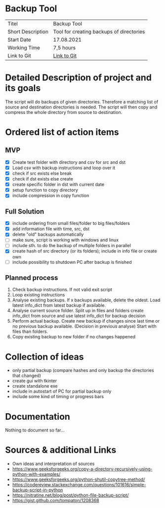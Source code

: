 # Backup Tool

|   |   |
|---|---|
| Titel | Backup Tool |
| Short Description | Tool for creating backups of directories |
| Start Date | 17.08.2021 |
| Working Time | 7,5 hours |
| Link to Git | [Link to Git](https://github.com/K4put23npu11i/backup_tool.git "Repo Link") |

# Detailed Description of project and its goals
The script will do backups of given directories. Therefore a matching list of source and destination directories is needed. 
The script will then copy and compress the whole directory from source to destination.

# Ordered list of action items
## MVP
- [x] Create test folder with directory and csv for src and dst
- [x] Load csv with backup instructions and loop over it
- [x] check if src exists else break
- [x] check if dst exists else create
- [x] create specific folder in dst with current date
- [x] setup function to copy directory
- [x] include compression in copy function

## Full Solution
- [x] include ordering from small files/folder to big files/folders
- [x] add information file with time, src, dst
- [x] delete "old" backups automatically
- [ ] make sure, script is working with windows and linux
- [ ] include sth. to do the backup of multiple folders in parallel
- [x] create hash of src directory (or its folders); include in info file or create own
- [ ] include possibility to shutdown PC after backup is finished

## Planned process
1. Check backup instructions. If not valid exit script
2. Loop existing instructions
3. Analyse existing backups. 
If x backups available, delete the oldest. 
Load latest info_dict from latest backup if available.
4. Analyse current source folder.
Split up in files and folders
create info_dict from source and use latest info_dict for backup decision
5. Perform actual backup.
Create new backup if changes since last time or no previous backup available. 
(Decision in previous analyse)
Start with files than folders.
6. Copy existing backup to new folder if no changes happened

# Collection of ideas
- only partial backup (compare hashes and only backup the directories that changed)
- create gui with tkinter
- create standalone exe
- include in autostart of PC for partial backup only
- include some kind of timing or progress bars



# Documentation
Nothing to document so far...


# Sources & additional Links
- Own ideas and interpretation of sources
- https://www.geeksforgeeks.org/copy-a-directory-recursively-using-python-with-examples/
- https://www.geeksforgeeks.org/python-shutil-copytree-method/
- https://codereview.stackexchange.com/questions/101616/simple-backup-script-in-python
- https://nitratine.net/blog/post/python-file-backup-script/
- https://gist.github.com/tompaton/1208368